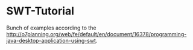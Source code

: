 # SWT-Tutorial
Bunch of examples according to the http://o7planning.org/web/fe/default/en/document/16378/programming-java-desktop-application-using-swt.
